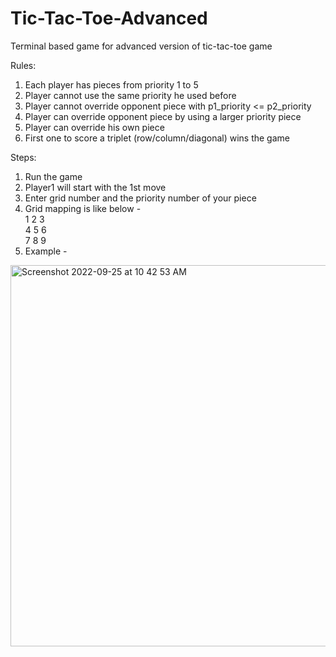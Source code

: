 # Tic-Tac-Toe-Advanced
Terminal based game for advanced version of tic-tac-toe game

Rules:
1. Each player has pieces from priority 1 to 5
2. Player cannot use the same priority he used before
3. Player cannot override opponent piece with p1_priority <= p2_priority
4. Player can override opponent piece by using a larger priority piece
5. Player can override his own piece
6. First one to score a triplet (row/column/diagonal) wins the game

Steps: 
1. Run the game
2. Player1 will start with the 1st move
3. Enter grid number and the priority number of your piece
4. Grid mapping is like below -<br>
   1 2 3<br>
   4 5 6<br>
   7 8 9<br>
5. Example - 

<img width="610" alt="Screenshot 2022-09-25 at 10 42 53 AM" src="https://user-images.githubusercontent.com/22456097/192129369-6d239d01-8487-4502-b2bc-56e24c9d9cce.png">

